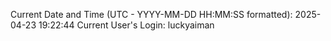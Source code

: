 Current Date and Time (UTC - YYYY-MM-DD HH:MM:SS formatted): 2025-04-23 19:22:44
Current User's Login: luckyaiman
